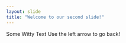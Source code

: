 ```yaml
---
layout: slide
title: "Welcome to our second slide!"
---
```

Some Witty Text 
Use the left arrow to go back!

